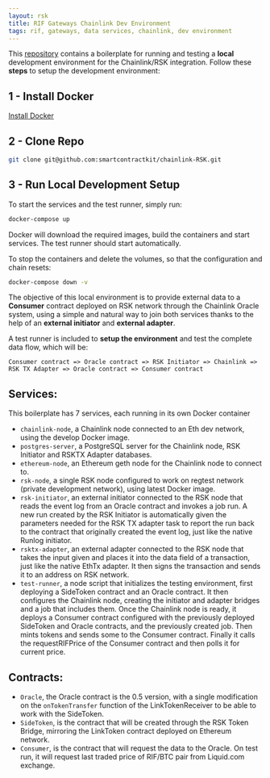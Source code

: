 ```yaml
---
layout: rsk
title: RIF Gateways Chainlink Dev Environment
tags: rif, gateways, data services, chainlink, dev environment
---
```


This [repository](https://github.com/smartcontractkit/chainlink-RSK) contains a boilerplate for running and testing a **local** development environment for the Chainlink/RSK integration. Follow these **steps** to setup the development environment:

## 1 - Install Docker

[Install Docker](https://docs.docker.com/get-docker/)

## 2 - Clone Repo
```bash
git clone git@github.com:smartcontractkit/chainlink-RSK.git
```

## 3 - Run Local Development Setup

To start the services and the test runner, simply run:

```bash
docker-compose up
```
Docker will download the required images, build the containers and start services. The test runner should start automatically.

To stop the containers and delete the volumes, so that the configuration and chain resets:

```bash
docker-compose down -v
```


The objective of this local environment is to provide external data to a **Consumer** contract deployed on RSK network through the Chainlink Oracle system, using a simple and natural way to join both services thanks to the help of an **external initiator** and **external adapter**. 

A test runner is included to **setup the environment** and test the complete data flow, which will be:

`Consumer contract => Oracle contract => RSK Initiator => Chainlink => RSK TX Adapter => Oracle contract => Consumer contract`

## Services:

This boilerplate has 7 services, each running in its own Docker container

- `chainlink-node`, a Chainlink node connected to an Eth dev network, using the develop Docker image.
- `postgres-server`, a PostgreSQL server for the Chainlink node, RSK Initiator and RSKTX Adapter databases.
- `ethereum-node`, an Ethereum geth node for the Chainlink node to connect to.
- `rsk-node`, a single RSK node configured to work on regtest network (private development network), using latest Docker image.
- `rsk-initiator`, an external initiator connected to the RSK node that reads the event log from an Oracle contract and invokes a job run. A new run created by the RSK Initiator is automatically given the parameters needed for the RSK TX adapter task to report the run
back to the contract that originally created the event log, just like the native Runlog initiator.
- `rsktx-adapter`, an external adapter connected to the RSK node that takes the input given and places it into the data field of a transaction, just like the native EthTx adapter. It then signs the transaction and sends it to an address on RSK network.
- `test-runner`, a node script that initializes the testing environment, first deploying a SideToken contract and an Oracle contract. It then configures
the Chainlink node, creating the initiator and adapter bridges and a job that includes them. Once the Chainlink node is ready, it deploys a Consumer contract configured with the previously deployed SideToken and Oracle contracts, and the previously created job. Then mints
tokens and sends some to the Consumer contract. Finally it calls the requestRIFPrice of the Consumer contract and then polls it for current price.

## Contracts:

- `Oracle`, the Oracle contract is the 0.5 version, with a single modification on the `onTokenTransfer` function of the LinkTokenReceiver to be able to work with the SideToken.
- `SideToken`, is the contract that will be created through the RSK Token Bridge, mirroring the LinkToken contract deployed on Ethereum network.
- `Consumer`, is the contract that will request the data to the Oracle. On test run, it will request last traded price of RIF/BTC pair from Liquid.com exchange.


